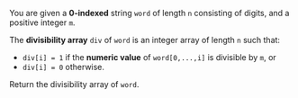You are given a **0-indexed** string `word` of length `n` consisting of digits, and a positive integer `m`.

The **divisibility array** `div` of `word` is an integer array of length `n` such that:

- `div[i] = 1` if the **numeric value** of `word[0,...,i]` is divisible by `m`, or
- `div[i] = 0` otherwise.

Return the divisibility array of `word`.